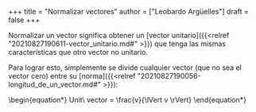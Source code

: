 +++
title = "Normalizar vectores"
author = ["Leobardo Argüelles"]
draft = false
+++

Normalizar un vector significa obtener un [vector unitario]({{<relref "20210827190611-vector_unitario.md#" >}}) que tenga las
mismas características que otro vector no unitario.

Para lograr esto, simplemente se divide cualquier vector (que no sea
el vector cero) entre su [norma]({{<relref "20210827190056-longitud_de_un_vector.md#" >}}):

\begin{equation\*}
Unit\ vector = \frac{v}{\lVert v \rVert}
\end{equation\*}

